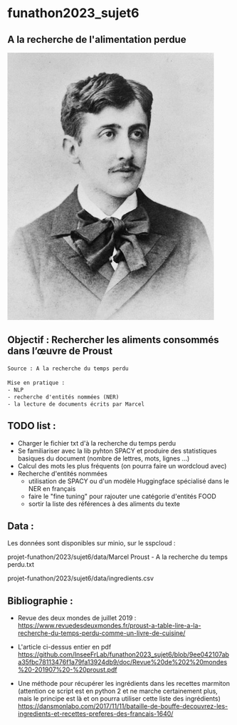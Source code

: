 # funathon2023_sujet6

## A la recherche de l'alimentation perdue
![](images/Marcel_Proust.jpg "Marcel Proust")

## Objectif : Rechercher les aliments consommés dans l’œuvre de Proust

    Source : A la recherche du temps perdu

    Mise en pratique :
    - NLP
    - recherche d'entités nommées (NER)
    - la lecture de documents écrits par Marcel
    
## TODO list :
- Charger le fichier txt d'à la recherche du temps perdu
- Se familiariser avec la lib pyhton SPACY et produire des statistiques basiques du document (nombre de lettres, mots, lignes ...)
- Calcul des mots les plus fréquents (on pourra faire un wordcloud avec)
- Recherche d'entités nommées
    - utilisation de SPACY ou d'un modèle Huggingface spécialisé dans le NER en français
    - faire le "fine tuning" pour rajouter une catégorie d'entités FOOD
    - sortir la liste des références à des aliments du texte
      
## Data :
Les données sont disponibles sur minio, sur le sspcloud :


projet-funathon/2023/sujet6/data/Marcel Proust - A la recherche du temps perdu.txt

projet-funathon/2023/sujet6/data/ingredients.csv

## Bibliographie :
- Revue des deux mondes de juillet 2019 :
https://www.revuedesdeuxmondes.fr/proust-a-table-lire-a-la-recherche-du-temps-perdu-comme-un-livre-de-cuisine/

- L'article ci-dessus entier en pdf https://github.com/InseeFrLab/funathon2023_sujet6/blob/9ee042107aba35fbc78113476f1a79fa13924db9/doc/Revue%20de%202%20mondes%20-201907%20-%20proust.pdf

- Une méthode pour récupérer les ingrédients dans les recettes marmiton 
(attention ce script est en python 2 et ne marche certainement plus, mais le principe est là et on pourra utiliser cette liste des ingrédients)
https://dansmonlabo.com/2017/11/11/bataille-de-bouffe-decouvrez-les-ingredients-et-recettes-preferes-des-francais-1640/

